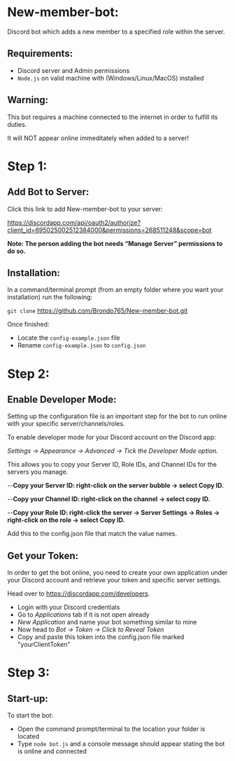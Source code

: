 # New-member-bot:
Discord bot which adds a new member to a specified role within the server.

## Requirements:
- Discord server and Admin permissions
- `Node.js` on valid machine with (Windows/Linux/MacOS) installed

## Warning:
This bot requires a machine connected to the internet in order to fulfill its
duties.

It will NOT appear online immeditately when added to a server!

# Step 1:
## Add Bot to Server:

Click this link to add New-member-bot to your server:

https://discordapp.com/api/oauth2/authorize?client_id=695025002512384000&permissions=268511248&scope=bot

**Note: The person adding the bot needs “Manage Server” permissions to do so.**

## Installation:
In a command/terminal prompt (from an empty folder where you want your installation) run the following:

`git clone` https://github.com/Brondo765/New-member-bot.git

Once finished:

- Locate the `config-example.json` file
- Rename `config-example.json` to `config.json`

# Step 2:
## Enable Developer Mode:
Setting up the configuration file is an important step for the bot 
to run online with your specific server/channels/roles.

To enable developer mode for your Discord account on the Discord app:

*Settings -> Appearance -> Advanced -> Tick the Developer Mode option.*

This allows you to copy your Server ID, Role IDs, and Channel IDs for the servers you manage.

--**Copy your Server ID: right-click on the server bubble -> select Copy ID.**

--**Copy your Channel ID: right-click on the channel -> select copy ID.**

--**Copy your Role ID: right-click the server -> Server Settings -> Roles -> right-click on the role -> select Copy ID.**

Add this to the config.json file that match the value names.

## Get your Token:
In order to get the bot online, you need to create your own application under your
Discord account and retrieve your token and specific server settings.

Head over to https://discordapp.com/developers.
- Login with your Discord credentials
- Go to *Applications* tab if it is not open already
- *New Application* and name your bot something similar to mine
- Now head to *Bot -> Token -> Click to Reveal Token*
- Copy and paste this token into the config.json file marked "yourClientToken"

# Step 3:
## Start-up:
To start the bot: 
- Open the command prompt/terminal to the location your folder is located
- Type `node bot.js` and a console message should appear stating the bot is online and connected
